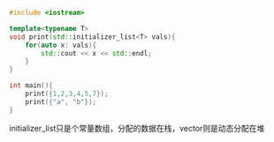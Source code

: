 ```c++
#include <iostream>

template<typename T>
void print(std::initializer_list<T> vals){
    for(auto x: vals){
        std::cout << x << std::endl;
    }
}

int main(){
    print({1,2,3,4,5,7});
    print({"a", "b"});
}
```

initializer_list只是个常量数组，分配的数据在栈，vector则是动态分配在堆